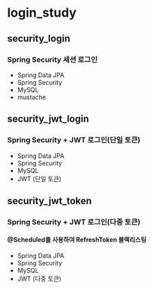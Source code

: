 # login_study

## security_login
### Spring Security 세션 로그인
- Spring Data JPA
- Spring Security
- MySQL
- mustache 

## security_jwt_login
### Spring Security + JWT 로그인(단일 토큰)
- Spring Data JPA
- Spring Security
- MySQL
- JWT (단일 토큰)

## security_jwt_token
### Spring Security + JWT 로그인(다중 토큰)
#### @Scheduled를 사용하여 RefreshToken 블랙리스팅
- Spring Data JPA
- Spring Security
- MySQL
- JWT (다중 토큰)
